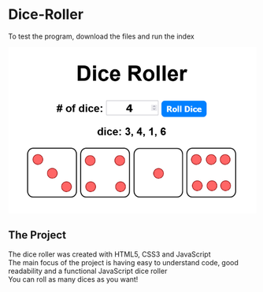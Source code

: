 # Dice-Roller

To test the program, download the files and run the index

<img src="DiceRoller.png" alt="Dice Roller Program">

## The Project

The dice roller was created with HTML5, CSS3 and JavaScript <br />
The main focus of the project is having easy to understand code, good readability and a functional JavaScript dice roller <br />
You can roll as many dices as you want!

